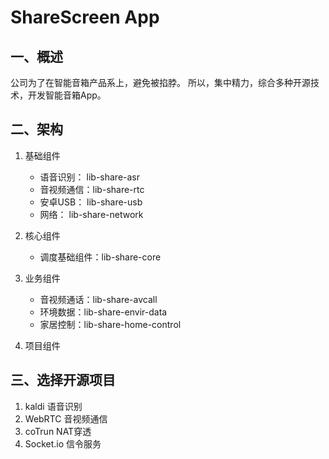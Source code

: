 # ShareScreen App

## 一、概述
公司为了在智能音箱产品系上，避免被掐脖。
所以，集中精力，综合多种开源技术，开发智能音箱App。


## 二、架构

1. 基础组件
   *  语音识别：  lib-share-asr
   *  音视频通信：lib-share-rtc
   *  安卓USB：   lib-share-usb
   *  网络：      lib-share-network

2. 核心组件
   * 调度基础组件：lib-share-core

3. 业务组件
   * 音视频通话：lib-share-avcall
   * 环境数据：lib-share-envir-data
   * 家居控制：lib-share-home-control

4. 项目组件


## 三、选择开源项目
1. kaldi     语音识别
2. WebRTC    音视频通信
3. coTrun    NAT穿透
4. Socket.io 信令服务